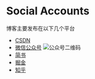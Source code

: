 # Social Accounts
博客主要发布在以下几个平台

- [CSDN](https://blog.csdn.net/FreakCoder_Lee?spm=1011.2124.3001.5343)
- [微信公众号](https://mp.weixin.qq.com/s/OpyDP9-Q9Q37jI-Nr1pw5w)
  ![公众号二维码]([https://github.com/FreakLee/Learning/blob/master/Image/Wechat.png](https://mp.weixin.qq.com/mp/qrcode?scene=10000004&size=102&__biz=Mzg3OTcxMTY1OA==&mid=2247483850&idx=1&sn=8f8703932db83322ce459b3aef7fa56a&send_time=)https://mp.weixin.qq.com/mp/qrcode?scene=10000004&size=102&__biz=Mzg3OTcxMTY1OA==&mid=2247483850&idx=1&sn=8f8703932db83322ce459b3aef7fa56a&send_time=)
- [简书](https://www.jianshu.com/u/a599fb58c1db)
- [掘金](https://juejin.cn/user/2488950055527805)
- [知乎](https://www.zhihu.com/people/mu-zi-38-87-88)
